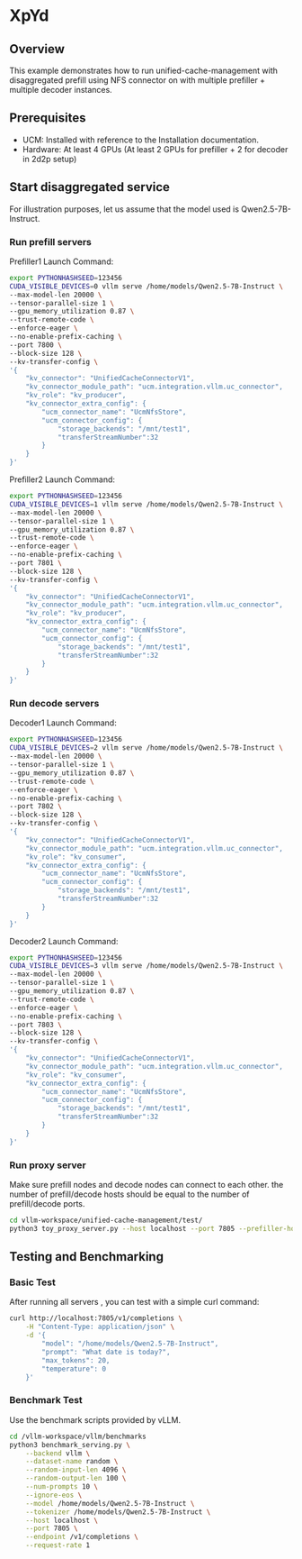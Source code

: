 # XpYd

## Overview
This example demonstrates how to run unified-cache-management with disaggregated prefill using NFS connector on with multiple prefiller + multiple decoder instances.

## Prerequisites
- UCM: Installed with reference to the Installation documentation.
- Hardware: At least 4 GPUs (At least 2 GPUs for prefiller + 2 for decoder in 2d2p setup)

## Start disaggregated service
For illustration purposes, let us assume that the model used is Qwen2.5-7B-Instruct.
### Run prefill servers
Prefiller1 Launch Command:
```bash
export PYTHONHASHSEED=123456
CUDA_VISIBLE_DEVICES=0 vllm serve /home/models/Qwen2.5-7B-Instruct \
--max-model-len 20000 \
--tensor-parallel-size 1 \
--gpu_memory_utilization 0.87 \
--trust-remote-code \
--enforce-eager \
--no-enable-prefix-caching \
--port 7800 \
--block-size 128 \
--kv-transfer-config \
'{
    "kv_connector": "UnifiedCacheConnectorV1",
    "kv_connector_module_path": "ucm.integration.vllm.uc_connector",
    "kv_role": "kv_producer",
    "kv_connector_extra_config": {
        "ucm_connector_name": "UcmNfsStore",
        "ucm_connector_config": {
            "storage_backends": "/mnt/test1",
            "transferStreamNumber":32
        }
    }
}'
```

Prefiller2 Launch Command:
```bash
export PYTHONHASHSEED=123456
CUDA_VISIBLE_DEVICES=1 vllm serve /home/models/Qwen2.5-7B-Instruct \
--max-model-len 20000 \
--tensor-parallel-size 1 \
--gpu_memory_utilization 0.87 \
--trust-remote-code \
--enforce-eager \
--no-enable-prefix-caching \
--port 7801 \
--block-size 128 \
--kv-transfer-config \
'{
    "kv_connector": "UnifiedCacheConnectorV1",
    "kv_connector_module_path": "ucm.integration.vllm.uc_connector",
    "kv_role": "kv_producer",
    "kv_connector_extra_config": {
        "ucm_connector_name": "UcmNfsStore",
        "ucm_connector_config": {
            "storage_backends": "/mnt/test1",
            "transferStreamNumber":32
        }
    }
}'
```

### Run decode servers
Decoder1 Launch Command:
```bash
export PYTHONHASHSEED=123456
CUDA_VISIBLE_DEVICES=2 vllm serve /home/models/Qwen2.5-7B-Instruct \
--max-model-len 20000 \
--tensor-parallel-size 1 \
--gpu_memory_utilization 0.87 \
--trust-remote-code \
--enforce-eager \
--no-enable-prefix-caching \
--port 7802 \
--block-size 128 \
--kv-transfer-config \
'{
    "kv_connector": "UnifiedCacheConnectorV1",
    "kv_connector_module_path": "ucm.integration.vllm.uc_connector",
    "kv_role": "kv_consumer",
    "kv_connector_extra_config": {
        "ucm_connector_name": "UcmNfsStore",
        "ucm_connector_config": {
            "storage_backends": "/mnt/test1",
            "transferStreamNumber":32
        }
    }
}'
```
Decoder2 Launch Command:
```bash
export PYTHONHASHSEED=123456
CUDA_VISIBLE_DEVICES=3 vllm serve /home/models/Qwen2.5-7B-Instruct \
--max-model-len 20000 \
--tensor-parallel-size 1 \
--gpu_memory_utilization 0.87 \
--trust-remote-code \
--enforce-eager \
--no-enable-prefix-caching \
--port 7803 \
--block-size 128 \
--kv-transfer-config \
'{
    "kv_connector": "UnifiedCacheConnectorV1",
    "kv_connector_module_path": "ucm.integration.vllm.uc_connector",
    "kv_role": "kv_consumer",
    "kv_connector_extra_config": {
        "ucm_connector_name": "UcmNfsStore",
        "ucm_connector_config": {
            "storage_backends": "/mnt/test1",
            "transferStreamNumber":32
        }
    }
}'
```

### Run proxy server
Make sure prefill nodes and decode nodes can connect to each other. the number of prefill/decode hosts should be equal to the number of prefill/decode ports.
```bash
cd vllm-workspace/unified-cache-management/test/
python3 toy_proxy_server.py --host localhost --port 7805 --prefiller-hosts <prefill-node-ip-1> <prefill-node-ip-2> --prefiller-ports 7800 7801 --decoder-hosts <decoder-node-ip-1> <decoder-node-ip-2> --decoder-ports 7802 7803
```

## Testing and Benchmarking
### Basic Test
After running all servers , you can test with a simple curl command:
```bash
curl http://localhost:7805/v1/completions \
    -H "Content-Type: application/json" \
    -d '{
        "model": "/home/models/Qwen2.5-7B-Instruct",
        "prompt": "What date is today?",
        "max_tokens": 20,
        "temperature": 0
    }'
```
### Benchmark Test
Use the benchmark scripts provided by vLLM.
```bash
cd /vllm-workspace/vllm/benchmarks
python3 benchmark_serving.py \
    --backend vllm \
    --dataset-name random \
    --random-input-len 4096 \
    --random-output-len 100 \
    --num-prompts 10 \
    --ignore-eos \
    --model /home/models/Qwen2.5-7B-Instruct \
    --tokenizer /home/models/Qwen2.5-7B-Instruct \
    --host localhost \
    --port 7805 \
    --endpoint /v1/completions \
    --request-rate 1
```
